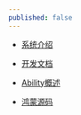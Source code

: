 ```yaml
---
published: false
---
```


* [系统介绍](https://developer.harmonyos.com/cn/docs/documentation/doc-guides/harmonyos-overview-0000000000011903)

* [开发文档](https://developer.harmonyos.com/cn/docs/documentation/doc-guides/start-with-java-0000000000038014)

* [Ability概述](https://developer.harmonyos.com/cn/docs/documentation/doc-guides/ability-ability-overview-0000000000029852)

* [鸿蒙源码](https://code.alipay.com/wangyougang.wyg/HarmonyFrameWorkSource/tree/master)

